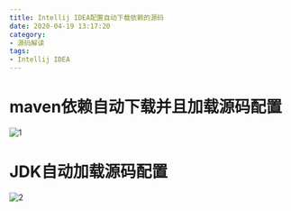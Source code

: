 ```yaml
---
title: Intellij IDEA配置自动下载依赖的源码
date: 2020-04-19 13:17:20
category: 
- 源码解读
tags: 
- Intellij IDEA
---
```


# maven依赖自动下载并且加载源码配置

![1](\./IDEA配置自动下载依赖的源码/idea_maven_config.png)

# JDK自动加载源码配置
![2](\./IDEA配置自动下载依赖的源码/idea_jdk_config.png)